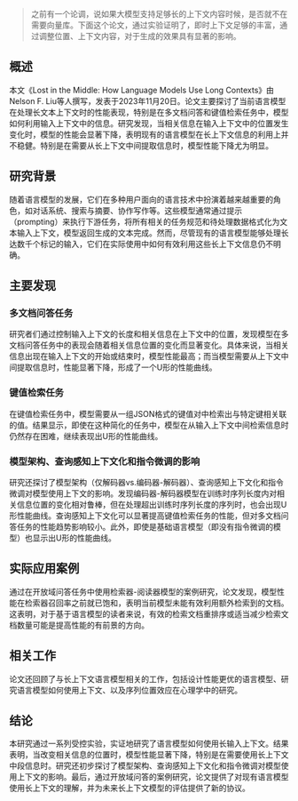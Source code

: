 > 之前有一个论调，说如果大模型支持足够长的上下文内容时候，是否就不在需要向量库。下面这个论文，通过实验证明了，即时上下文足够的丰富，通过调整位置、上下文内容，对于生成的效果具有显著的影响。
>

## 概述
本文《Lost in the Middle: How Language Models Use Long Contexts》由Nelson F. Liu等人撰写，发表于2023年11月20日。论文主要探讨了当前语言模型在处理长文本上下文时的性能表现，特别是在多文档问答和键值检索任务中，模型如何利用输入上下文中的信息。研究发现，当相关信息在输入上下文中的位置发生变化时，模型的性能会显著下降，表明现有的语言模型在长上下文信息的利用上并不稳健。特别是在需要从长上下文中间提取信息时，模型性能下降尤为明显。

## 研究背景
随着语言模型的发展，它们在多种用户面向的语言技术中扮演着越来越重要的角色，如对话系统、搜索与摘要、协作写作等。这些模型通常通过提示（prompting）来执行下游任务，将所有相关的任务规范和待处理数据格式化为文本输入上下文，模型返回生成的文本完成。然而，尽管现有的语言模型能够处理长达数千个标记的输入，它们在实际使用中如何有效利用这些长上下文信息仍不明确。

## 主要发现
### 多文档问答任务
研究者们通过控制输入上下文的长度和相关信息在上下文中的位置，发现模型在多文档问答任务中的表现会随着相关信息位置的变化而显著变化。具体来说，当相关信息出现在输入上下文的开始或结束时，模型性能最高；而当模型需要从上下文中间提取信息时，性能显著下降，形成了一个U形的性能曲线。

### 键值检索任务
在键值检索任务中，模型需要从一组JSON格式的键值对中检索出与特定键相关联的值。结果显示，即使在这种简化的任务中，模型在从输入上下文中间检索信息时仍然存在困难，继续表现出U形的性能曲线。

### 模型架构、查询感知上下文化和指令微调的影响
研究还探讨了模型架构（仅解码器vs.编码器-解码器）、查询感知上下文化和指令微调对模型使用上下文的影响。发现编码器-解码器模型在训练时序列长度内对相关信息位置的变化相对鲁棒，但在处理超出训练时序列长度的序列时，也会出现U形性能曲线。查询感知上下文化可以显著提高键值检索任务的性能，但对多文档问答任务的性能趋势影响较小。此外，即使是基础语言模型（即没有指令微调的模型）也显示出U形的性能曲线。

## 实际应用案例
通过在开放域问答任务中使用检索器-阅读器模型的案例研究，论文发现，模型性能在检索器召回率之前就已饱和，表明当前模型未能有效利用额外检索到的文档。这表明，对于基于语言模型的读者来说，有效的检索文档重排序或适当减少检索文档数量可能是提高性能的有前景的方向。

## 相关工作
论文还回顾了与长上下文语言模型相关的工作，包括设计性能更优的语言模型、研究语言模型如何使用上下文、以及序列位置效应在心理学中的研究。

## 结论
本研究通过一系列受控实验，实证地研究了语言模型如何使用长输入上下文。结果表明，当改变相关信息的位置时，模型性能显著下降，特别是在需要使用长上下文中段信息时。研究还初步探讨了模型架构、查询感知上下文化和指令微调对模型使用上下文的影响。最后，通过开放域问答的案例研究，论文提供了对现有语言模型使用长上下文的理解，并为未来长上下文模型的评估提供了新的协议。



